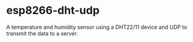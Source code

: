 # esp8266-dht-udp
A temperature and humidity sensor using a DHT22/11 device and UDP to transmit the data to a server.
